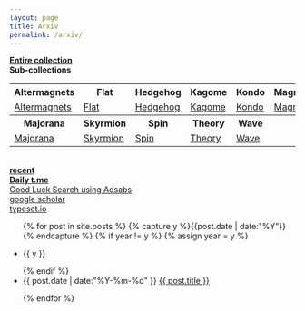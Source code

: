 ```yaml
---
layout: page
title: Arxiv
permalink: /arxiv/
---
```

 
  <a href="../../entire-collection"><b>   Entire collection  </b></a>
  <br>
  <b>  Sub-collections </b>
  <br>

  <table>
    <tr>
        <th>Altermagnets</th>
        <th>Flat</th>
        <th>Hedgehog</th>
        <th>Kagome</th>
        <th>Kondo</th>
        <th>Magnon</th>
    </tr>
    <tr>
        <td><a href="../arxiv/altermagnet">Altermagnets</a></td>
        <td><a href="../arxiv/flat">Flat</a></td>
        <td><a href="../arxiv/hedgehog">Hedgehog</a></td>
        <td><a href="../arxiv/kagome">Kagome</a></td>
        <td><a href="../arxiv/kondo">Kondo</a></td>
        <td><a href="../arxiv/magnon">Magnon</a></td>
    </tr>
    <tr>
        <th>Majorana</th>
        <th>Skyrmion</th>
        <th>Spin</th>
        <th>Theory</th>
        <th>Wave</th>
        <th></th>
    </tr>
    <tr>
        <td><a href="../arxiv/majorana">Majorana</a></td>
        <td><a href="../arxiv/skyrmion">Skyrmion</a></td>
        <td><a href="../arxiv/spin">Spin</a></td>
        <td><a href="../arxiv/theory">Theory</a></td>
        <td><a href="../arxiv/wave">Wave</a></td>
        <td></td>
    </tr>
</table>
  <br>
  <a href="../arxiv/recent"><b>   recent </b></a>
  <br>
  <a href="https://jinhong-park.github.io/t_me"><b> Daily t.me </b></a>
  <br>
  <a href="#" onclick="window.open('https://ui.adsabs.harvard.edu', '_blank', 'width=1000,height=600');"> Good Luck Search using Adsabs </a>
  <br>
  <a href="#" onclick="window.open('https://scholar.google.com', '_blank', 'width=1000,height=600');"> google scholar </a>
  <br>
  <a href="#" onclick="window.open('https://typeset.io', '_blank', 'width=1000,height=600');"> typeset.io </a>

   

   
<ul class="listing">
{% for post in site.posts %}
  {% capture y %}{{post.date | date:"%Y"}}{% endcapture %}
  {% if year != y %}
    {% assign year = y %}
    <li class="listing-seperator"><p>{{ y }}</p></li>
  {% endif %}
  <li class="listing-item">
 <time datetime="{{ post.date | date:"%Y-%m-%d" }}">{{ post.date | date:"%Y-%m-%d" }}</time> 
    <a href="{{ post.url }}" title="{{ post.title }}">{{ post.title }}</a>
  </li>

{% endfor %}
</ul>
